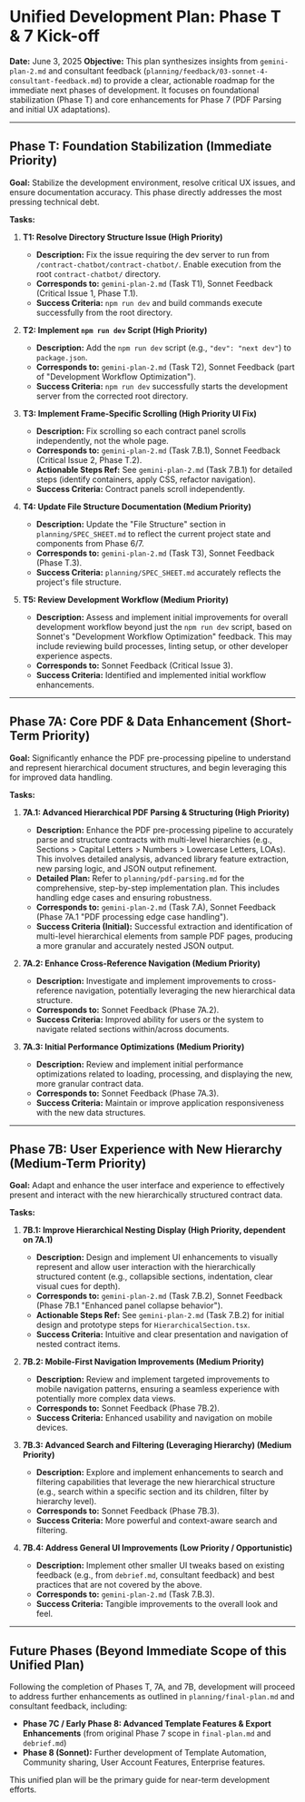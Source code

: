 # Unified Development Plan: Phase T & 7 Kick-off

**Date:** June 3, 2025
**Objective:** This plan synthesizes insights from `gemini-plan-2.md` and consultant feedback (`planning/feedback/03-sonnet-4-consultant-feedback.md`) to provide a clear, actionable roadmap for the immediate next phases of development. It focuses on foundational stabilization (Phase T) and core enhancements for Phase 7 (PDF Parsing and initial UX adaptations).

---

## Phase T: Foundation Stabilization (Immediate Priority)

**Goal:** Stabilize the development environment, resolve critical UX issues, and ensure documentation accuracy. This phase directly addresses the most pressing technical debt.

**Tasks:**

1.  **T1: Resolve Directory Structure Issue (High Priority)**
    *   **Description:** Fix the issue requiring the dev server to run from `/contract-chatbot/contract-chatbot/`. Enable execution from the root `contract-chatbot/` directory.
    *   **Corresponds to:** `gemini-plan-2.md` (Task T1), Sonnet Feedback (Critical Issue 1, Phase T.1).
    *   **Success Criteria:** `npm run dev` and build commands execute successfully from the root directory.

2.  **T2: Implement `npm run dev` Script (High Priority)**
    *   **Description:** Add the `npm run dev` script (e.g., `"dev": "next dev"`) to `package.json`.
    *   **Corresponds to:** `gemini-plan-2.md` (Task T2), Sonnet Feedback (part of "Development Workflow Optimization").
    *   **Success Criteria:** `npm run dev` successfully starts the development server from the corrected root directory.

3.  **T3: Implement Frame-Specific Scrolling (High Priority UI Fix)**
    *   **Description:** Fix scrolling so each contract panel scrolls independently, not the whole page.
    *   **Corresponds to:** `gemini-plan-2.md` (Task 7.B.1), Sonnet Feedback (Critical Issue 2, Phase T.2).
    *   **Actionable Steps Ref:** See `gemini-plan-2.md` (Task 7.B.1) for detailed steps (identify containers, apply CSS, refactor navigation).
    *   **Success Criteria:** Contract panels scroll independently.

4.  **T4: Update File Structure Documentation (Medium Priority)**
    *   **Description:** Update the "File Structure" section in `planning/SPEC_SHEET.md` to reflect the current project state and components from Phase 6/7.
    *   **Corresponds to:** `gemini-plan-2.md` (Task T3), Sonnet Feedback (Phase T.3).
    *   **Success Criteria:** `planning/SPEC_SHEET.md` accurately reflects the project's file structure.

5.  **T5: Review Development Workflow (Medium Priority)**
    *   **Description:** Assess and implement initial improvements for overall development workflow beyond just the `npm run dev` script, based on Sonnet's "Development Workflow Optimization" feedback. This may include reviewing build processes, linting setup, or other developer experience aspects.
    *   **Corresponds to:** Sonnet Feedback (Critical Issue 3).
    *   **Success Criteria:** Identified and implemented initial workflow enhancements.

---

## Phase 7A: Core PDF & Data Enhancement (Short-Term Priority)

**Goal:** Significantly enhance the PDF pre-processing pipeline to understand and represent hierarchical document structures, and begin leveraging this for improved data handling.

**Tasks:**

1.  **7A.1: Advanced Hierarchical PDF Parsing & Structuring (High Priority)**
    *   **Description:** Enhance the PDF pre-processing pipeline to accurately parse and structure contracts with multi-level hierarchies (e.g., Sections > Capital Letters > Numbers > Lowercase Letters, LOAs). This involves detailed analysis, advanced library feature extraction, new parsing logic, and JSON output refinement.
    *   **Detailed Plan:** Refer to `planning/pdf-parsing.md` for the comprehensive, step-by-step implementation plan. This includes handling edge cases and ensuring robustness.
    *   **Corresponds to:** `gemini-plan-2.md` (Task 7.A), Sonnet Feedback (Phase 7A.1 "PDF processing edge case handling").
    *   **Success Criteria (Initial):** Successful extraction and identification of multi-level hierarchical elements from sample PDF pages, producing a more granular and accurately nested JSON output.

2.  **7A.2: Enhance Cross-Reference Navigation (Medium Priority)**
    *   **Description:** Investigate and implement improvements to cross-reference navigation, potentially leveraging the new hierarchical data structure.
    *   **Corresponds to:** Sonnet Feedback (Phase 7A.2).
    *   **Success Criteria:** Improved ability for users or the system to navigate related sections within/across documents.

3.  **7A.3: Initial Performance Optimizations (Medium Priority)**
    *   **Description:** Review and implement initial performance optimizations related to loading, processing, and displaying the new, more granular contract data.
    *   **Corresponds to:** Sonnet Feedback (Phase 7A.3).
    *   **Success Criteria:** Maintain or improve application responsiveness with the new data structures.

---

## Phase 7B: User Experience with New Hierarchy (Medium-Term Priority)

**Goal:** Adapt and enhance the user interface and experience to effectively present and interact with the new hierarchically structured contract data.

**Tasks:**

1.  **7B.1: Improve Hierarchical Nesting Display (High Priority, dependent on 7A.1)**
    *   **Description:** Design and implement UI enhancements to visually represent and allow user interaction with the hierarchically structured content (e.g., collapsible sections, indentation, clear visual cues for depth).
    *   **Corresponds to:** `gemini-plan-2.md` (Task 7.B.2), Sonnet Feedback (Phase 7B.1 "Enhanced panel collapse behavior").
    *   **Actionable Steps Ref:** See `gemini-plan-2.md` (Task 7.B.2) for initial design and prototype steps for `HierarchicalSection.tsx`.
    *   **Success Criteria:** Intuitive and clear presentation and navigation of nested contract items.

2.  **7B.2: Mobile-First Navigation Improvements (Medium Priority)**
    *   **Description:** Review and implement targeted improvements to mobile navigation patterns, ensuring a seamless experience with potentially more complex data views.
    *   **Corresponds to:** Sonnet Feedback (Phase 7B.2).
    *   **Success Criteria:** Enhanced usability and navigation on mobile devices.

3.  **7B.3: Advanced Search and Filtering (Leveraging Hierarchy) (Medium Priority)**
    *   **Description:** Explore and implement enhancements to search and filtering capabilities that leverage the new hierarchical structure (e.g., search within a specific section and its children, filter by hierarchy level).
    *   **Corresponds to:** Sonnet Feedback (Phase 7B.3).
    *   **Success Criteria:** More powerful and context-aware search and filtering.

4.  **7B.4: Address General UI Improvements (Low Priority / Opportunistic)**
    *   **Description:** Implement other smaller UI tweaks based on existing feedback (e.g., from `debrief.md`, consultant feedback) and best practices that are not covered by the above.
    *   **Corresponds to:** `gemini-plan-2.md` (Task 7.B.3).
    *   **Success Criteria:** Tangible improvements to the overall look and feel.

---

## Future Phases (Beyond Immediate Scope of this Unified Plan)

Following the completion of Phases T, 7A, and 7B, development will proceed to address further enhancements as outlined in `planning/final-plan.md` and consultant feedback, including:

*   **Phase 7C / Early Phase 8: Advanced Template Features & Export Enhancements** (from original Phase 7 scope in `final-plan.md` and `debrief.md`)
*   **Phase 8 (Sonnet):** Further development of Template Automation, Community sharing, User Account Features, Enterprise features.

This unified plan will be the primary guide for near-term development efforts. 
